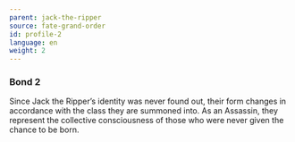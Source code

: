 ```yaml
---
parent: jack-the-ripper
source: fate-grand-order
id: profile-2
language: en
weight: 2
---
```


### Bond 2

Since Jack the Ripper’s identity was never found out, their form changes in accordance with the class they are summoned into.
As an Assassin, they represent the collective consciousness of those who were never given the chance to be born.
